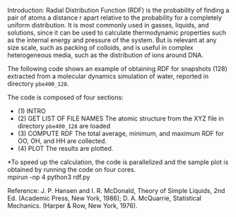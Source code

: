 Introduction:
Radial Distribution Function (RDF) is the probability of finding a pair of atoms a
distance r apart relative to the probability for a completely uniform distribution. It is most commonly used in gasses,
liquids, and solutions, since it can be used to calculate thermodynamic properties such as the internal energy 
and pressure of the system. But is relevant at any size scale, such as packing of colloids, and is useful in complex
heterogeneous media, such as the distribution of ions around DNA. 

The following code shows an example of obtaining RDF for snapshots (128) extracted from a molecular dynamics simulation of water, reported in directory `pbe400_128`. 

The code is composed of four sections:
   - (1) INTRO
   - (2) GET LIST OF FILE NAMES
   			The atomic structure from the XYZ file in directory `pbe400_128` are loaded
   - (3) COMPUTE RDF 
   			The total average, minimum, and maximum RDF for OO, OH, and HH are collected.
   - (4) PLOT 
   			The results are plotted.
   			
*To speed up the calculation, the code is parallelized and the sample plot is obtained by running the code on four cores.  
mpirun -np 4 python3 rdf.py

Reference: 
J. P. Hansen and I. R. McDonald, Theory of Simple Liquids,  2nd  Ed. (Academic Press, New York, 1986); D. A. McQuarrie, Statistical Mechanics. (Harper & Row, New York, 1976).